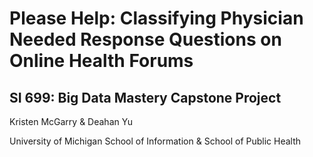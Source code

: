 # Please Help: Classifying Physician Needed Response Questions on Online Health Forums
## SI 699: Big Data Mastery Capstone Project
Kristen McGarry & Deahan Yu

University of Michigan School of Information & School of Public Health
